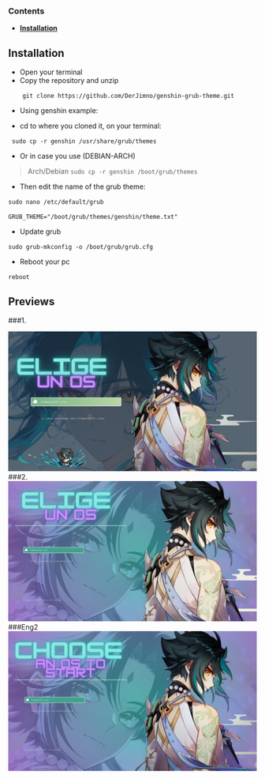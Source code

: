 ###  Contents 


  - <b>[Installation](#installation)</b>

## Installation

- Open your terminal
- Copy the repository and unzip

```
    git clone https://github.com/DerJimno/genshin-grub-theme.git
```

- Using genshin example:

- cd to where you cloned it, on your terminal:
```
 sudo cp -r genshin /usr/share/grub/themes
```

- Or in case you use (DEBIAN-ARCH)

>Arch/Debian `sudo cp -r genshin /boot/grub/themes`

- Then edit the name of the grub theme:
```
sudo nano /etc/default/grub
```
```
GRUB_THEME="/boot/grub/themes/genshin/theme.txt"
```
- Update grub
```
sudo grub-mkconfig -o /boot/grub/grub.cfg
```

- Reboot your pc
```
reboot
```

## Previews

###1.
<div align="center" style="display:inline">
<img alt="Xiao preview" src="git-img/EOS.png" width="1016px" />
</div>
###2.
<div align="center" style="display:inline">
<img alt="Xiao preview" src="git-img/EOS2.png" width="1016px" />
</div>
###Eng2
<div align="center" style="display:inline">
<img alt="Xiao preview" src="git-img/CYOS.png" width="1016px" />
</div>
